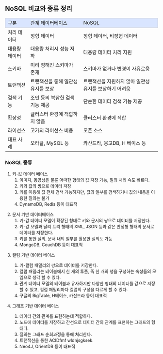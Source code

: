 ## NoSQL 비교와 종류 정리

<table>
  <tbody>
    <tr style="width: 392px; height: 24px; border-width: 1px; border-style: solid; border-color: rgb(204, 204, 204); background-color: rgb(217, 229, 255);">
      <td>구분</td>
      <td>관계 데이터베이스</td>
      <td>NoSQL</td>
    </tr>
    <tr>
      <td>처리 데이터</td>
      <td>정형 데이터</td>
      <td>정형 데이터, 비정형 데이터</td>
    </tr>
    <tr>
      <td>대용량 데이터</td>
      <td>
        대용량 처리시 성능 저하
      </td>
      <td>
        대용량 데이터 처리 지원
      </td>
    </tr>
    <tr>
      <td>스키마</td>
      <td>
        미리 정해진 스키마가 존재
      </td>
      <td>
        스키마가 없거나 변경이 자유로움
      </td>
    </tr>
    <tr>
      <td>트랜잭션</td>
      <td>
        트랜잭션을 통해 일관성 유지를 보장
      </td>
      <td>
        트랜잭션을 지원하지 않아 일관성 유지를 보장하기 어려움
      </td>
    </tr>
    <tr>
      <td>검색 기능</td>
      <td>
        조인 등의 복잡한 검색 기능 제공
      </td>
      <td>
        단순한 데이터 검색 기능 제공
      </td>
    </tr>
    <tr>
      <td>확장성</td>
      <td>
        클러스터 환경에 적합하지 않음
      </td>
      <td>
        클러스터 환경에 적합
      </td>
    </tr>
    <tr>
      <td>라이선스</td>
      <td>
        고가의 라이선스 비용
      </td>
      <td>
        오픈 소스
      </td>
    </tr>
    <tr>
      <td>대표 사례</td>
      <td>
        오라클, MySQL 등
      </td>
      <td>
        카산드라, 몽고DB, H 베이스 등
      </td>
    </tr>
  </tbody>
</table>

### NoSQL 종류

1. 키-값 데이터 베이스
   1. 이미지, 동영상은 물론 어떠한 형태의 값 저장 가능, 질의 처리 속도 빠르다.
   2. 키와 값의 쌍으로 데이터 저장
   3. 키를 이용해 값 전체 검색 가능하지만, 값의 일부를 검색하거나 값의 내용을 이용한 질의는 불가
   4. DynamoDB, Redis 등이 대표적

2) 문서 기반 데이터베이스
   1. 키-값 데이터 모델이 확장된 형태로 키와 문서의 쌍으로 데이터를 저장한다.
   2. 키-값 모델과 달리 트리 형태의 XML, JSON 등과 같은 반정형 형태의 문서로 데이터를 저장한다.
   3. 키를 통한 질의, 문서 내의 일부를 활용한 질의도 가능
   4. MongoDB, CouchDB 등이 대표적

3. 컬럼 기반 데이터 베이스

   1. 키-컬럼 패밀리의 쌍으로 데이터를 저장한다.
   2. 컬럼 패밀리는 테이블에서 한 개의 투플, 즉 한 개의 행을 구성하는 속성들의 모임으로 생각 할 수 있다.
   3. 관계 데이터 모델의 테이블과 유사하지만 다양한 형태의 데이터를 값으로 저장할 수 있고, 컬럼 패밀리마다 컬럼의 구성을 다르게 할 수 있다.
   4. 구글의 BigTable, H베이스, 카산드라 등이 대표적

4. 그래프 기반 데이터 베이스
   1. 데이터 간의 관계를 표현하는데 적합하다.
   2. 노드에 데이터를 저장하고 간선으로 데이터 간의 관계를 표현하는 그래프의 형태다.
   3. 질의는 그래프 순회과정을 통해 처리한다.
   4. 트랜잭션을 통한 ACIDfmf wldnjsgksek.
   5. Neo4J, OrientDB 등이 대표적
